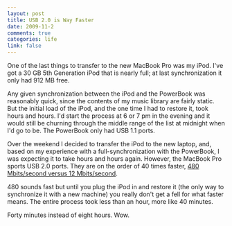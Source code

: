 ```yaml
--- 
layout: post
title: USB 2.0 is Way Faster
date: 2009-11-2
comments: true
categories: life
link: false
---
```

One of the last things to transfer to the new MacBook Pro was my iPod. I've got a 30 GB 5th Generation iPod that is nearly full; at last synchronization it only had 912 MB free.

Any given synchronization between the iPod and the PowerBook was reasonably quick, since the contents of my music library are fairly static. But the initial load of the iPod, and the one time I had to restore it, took hours and hours. I'd start the process at 6 or 7 pm in the evening and it would still be churning through the middle range of the list at midnight when I'd go to be. The PowerBook only had USB 1.1 ports.

Over the weekend I decided to transfer the iPod to the new laptop, and, based on my experience with a full-synchronization with the PowerBook, I was expecting it to take hours and hours again. However, the MacBook Pro sports USB 2.0 ports. They are on the order of 40 times faster, <a title="Universal Serial Bus" href="http://en.wikipedia.org/wiki/Universal_Serial_Bus" target="_blank">480 Mbits/second versus 12 Mbits/second</a>.

480 sounds fast but until you plug the iPod in and restore it (the only way to synchronize it with a new machine) you really don't get a fell for what faster means. The entire process took less than an hour, more like 40 minutes.

Forty minutes instead of eight hours. Wow.
